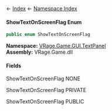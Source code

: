 ← [Index](Api-Index) ← [Namespace Index](Namespace-Index)

#### ShowTextOnScreenFlag Enum

```csharp
public enum ShowTextOnScreenFlag
```

**Namespace:** [VRage.Game.GUI.TextPanel](VRage.Game.GUI.TextPanel)  
**Assembly:** VRage.Game.dll

#### Fields

ShowTextOnScreenFlag NONE

> 

ShowTextOnScreenFlag PRIVATE

> 

ShowTextOnScreenFlag PUBLIC

> 

